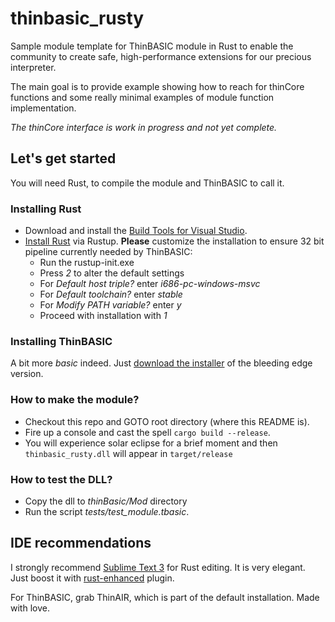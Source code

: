 # thinbasic_rusty
Sample module template for ThinBASIC module in Rust to enable the community to create safe, high-performance extensions for our precious interpreter.

The main goal is to provide example showing how to reach for thinCore functions and some really minimal examples of module function implementation.

_The thinCore interface is work in progress and not yet complete._

## Let's get started
You will need Rust, to compile the module and ThinBASIC to call it.

### Installing Rust
* Download and install the [Build Tools for Visual Studio](https://www.visualstudio.com/cs/downloads/?q=Build+Tools+for+Visual+Studio).
* [Install Rust](https://www.rust-lang.org/en-US/install.html) via Rustup. **Please** customize the installation to ensure 32 bit pipeline currently needed by ThinBASIC:
  * Run the rustup-init.exe
  * Press *2* to alter the default settings
  * For *Default host triple?* enter *i686-pc-windows-msvc*
  * For *Default toolchain?* enter *stable*
  * For *Modify PATH variable?* enter *y*
  * Proceed with installation with *1*

### Installing ThinBASIC
A bit more _basic_ indeed. Just [download the installer](http://www.thinbasic.com/index.php/download/thinbasic-beta-1-10-4-0/) of the bleeding edge version.

### How to make the module?
* Checkout this repo and GOTO root directory (where this README is).
* Fire up a console and cast the spell `cargo build --release`.
* You will experience solar eclipse for a brief moment and then `thinbasic_rusty.dll` will appear in `target/release`

### How to test the DLL?
* Copy the dll to _thinBasic/Mod_ directory
* Run the script _tests/test_module.tbasic_.

## IDE recommendations
I strongly recommend [Sublime Text 3](https://www.sublimetext.com/3) for Rust editing. It is very elegant. Just boost it with [rust-enhanced](https://github.com/rust-lang/rust-enhanced) plugin.

For ThinBASIC, grab ThinAIR, which is part of the default installation. Made with love.

